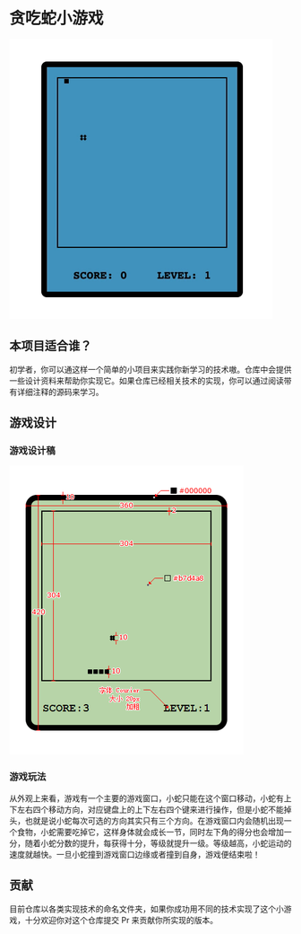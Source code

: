 # 贪吃蛇小游戏

![预览图](./design/preview.gif)
## 本项目适合谁？

初学者，你可以通这样一个简单的小项目来实践你新学习的技术嗷。仓库中会提供一些设计资料来帮助你实现它。如果仓库已经相关技术的实现，你可以通过阅读带有详细注释的源码来学习。

## 游戏设计

### 游戏设计稿

![设计稿](./design/designPic.png)

### 游戏玩法

从外观上来看，游戏有一个主要的游戏窗口，小蛇只能在这个窗口移动，小蛇有上下左右四个移动方向，对应键盘上的上下左右四个键来进行操作，但是小蛇不能掉头，也就是说小蛇每次可选的方向其实只有三个方向。在游戏窗口内会随机出现一个食物，小蛇需要吃掉它，这样身体就会成长一节，同时左下角的得分也会增加一分，随着小蛇分数的提升，每获得十分，等级就提升一级。等级越高，小蛇运动的速度就越快。一旦小蛇撞到游戏窗口边缘或者撞到自身，游戏便结束啦！

## 贡献

目前仓库以各类实现技术的命名文件夹，如果你成功用不同的技术实现了这个小游戏，十分欢迎你对这个仓库提交 Pr 来贡献你所实现的版本。